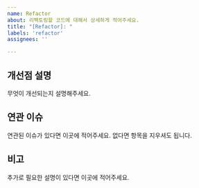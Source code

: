 ```yaml
---
name: Refactor
about: 리팩토링할 코드에 대해서 상세하게 적어주세요.
title: "[Refactor]: "
labels: 'refactor'
assignees: ''

---
```


## 개선점 설명
무엇이 개선되는지 설명해주세요.

## 연관 이슈
연관된 이슈가 있다면 이곳에 적어주세요. 없다면 항목을 지우셔도 됩니다.

## 비고
추가로 필요한 설명이 있다면 이곳에 적어주세요.
